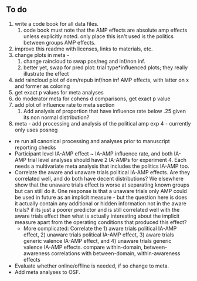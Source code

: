 ## To do

1. write a code book for all data files.
   1. code book must note that the AMP effects are absolute amp effects unless explicitly noted. only place this isn't used is the politics between groups AMP effects.
2. improve this readme with licenses, links to materials, etc.
3. change plots in meta -
   1.  change raincloud to swap pos/neg and inf/non inf.
   2. better yet, swap for pred plot: trial type*influenced plots; they really illustrate the effect 
4. add raincloud plot of dem/repub inf/non inf AMP effects, with latter on x and former as coloring 
5. get exact p values for meta analyses
6. do moderator meta for cohens d comparisons, get exact p value
7. add plot of influence rate to meta section
   1. Add analysis of proportion that have influence rate below .25 given its non normal distribution?
8. meta - add processing and analysis of the political amp exp 4 - currently only uses posneg



- re run all canonical processing and analyses prior to manuscript reporting checks
- Participant level IA-AMP effect ~ IA-AMP influence rate, and both IA-AMP trial level analyses should have 2 IA-AMPs for experiment 4. Each needs a multivariate meta analysis that includes the politics IA-AMP too.
- Correlate the aware and unaware trials political IA-AMP effects. Are they correlated well, and do both have decent distributions? We elsewhere show that the unaware trials effect is worse at separating known groups but can still do it. One response is that a unaware trials only AMP could be used in future as an implicit measure - but the question here is does it actually contain any additional or hidden information not in the aware trials? if its just a poorer predictor and is still correlated well with the aware trials effect then what is actually interesting about the implicit measure apart from the operating conditions that produced this effect?
  - More complicated: Correlate the 1) aware trials political IA-AMP effect, 2) unaware trials political IA-AMP effect, 3) aware trials generic valence IA-AMP effect, and 4) unaware trials generic valence IA-AMP effects. compare within-domain, between-awareness correlations with between-domain, within-awareness effects 
- Evaluate whether online/offline is needed, if so change to meta.
- Add meta analyses to OSF.